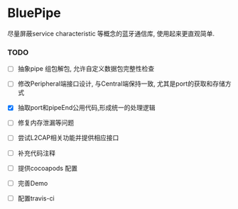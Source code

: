 # BluePipe

尽量屏蔽service characteristic 等概念的蓝牙通信库, 使用起来更直观简单.

### TODO

- [ ] 抽象pipe 组包解包, 允许自定义数据包完整性检查

- [ ] 修改Peripheral端接口设计, 与Central端保持一致, 尤其是port的获取和存储方式

- [x] 抽取port和pipeEnd公用代码,形成统一的处理逻辑

- [ ] 修复内存泄漏等问题

- [ ] 尝试L2CAP相关功能并提供相应接口

- [ ] 补充代码注释

- [ ] 提供cocoapods 配置

- [ ] 完善Demo
- [ ] 配置travis-ci
